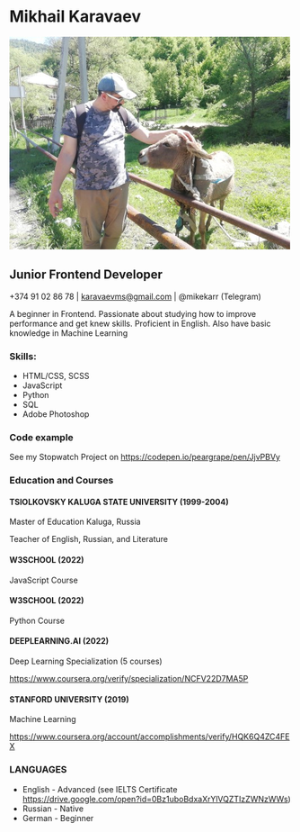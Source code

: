 # Mikhail Karavaev 

![Mikhail Karavaev](https://raw.githubusercontent.com/peargrape/hosted-assets/main/Mike-Donkey.jpg)

## Junior Frontend Developer

+374 91 02 86 78 | karavaevms@gmail.com | @mikekarr (Telegram) 

A beginner in Frontend. Passionate about studying how to improve performance and get knew skills. Proficient in English. Also have basic knowledge in Machine Learning

### Skills:

* HTML/CSS, SCSS
* JavaScript
* Python
* SQL
* Adobe Photoshop

### Code example

See my Stopwatch Project on https://codepen.io/peargrape/pen/JjvPBVy

### Education and Courses

#### TSIOLKOVSKY KALUGA STATE UNIVERSITY (1999-2004)

Master of Education	Kaluga, Russia

Teacher of English, Russian, and Literature

#### W3SCHOOL (2022)

JavaScript Course 

#### W3SCHOOL (2022)

Python Course 

#### DEEPLEARNING.AI (2022)

Deep Learning Specialization (5 courses)

https://www.coursera.org/verify/specialization/NCFV22D7MA5P

#### STANFORD UNIVERSITY (2019)

Machine Learning

https://www.coursera.org/account/accomplishments/verify/HQK6Q4ZC4FEX

### LANGUAGES

* English - Advanced (see IELTS Certificate https://drive.google.com/open?id=0Bz1uboBdxaXrYlVQZTIzZWNzWWs)
* Russian - Native
* German - Beginner
